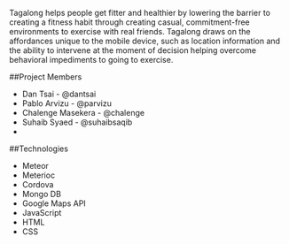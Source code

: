 Tagalong helps people get fitter and healthier by lowering the barrier to creating a fitness habit through creating casual, commitment-free environments to exercise with real friends. Tagalong draws on the affordances unique to the mobile device, such as location information and the ability to intervene at the moment of decision helping overcome behavioral impediments to going to exercise.


##Project Members
* Dan Tsai - @dantsai
* Pablo Arvizu - @parvizu
* Chalenge Masekera - @chalenge
* Suhaib Syaed - @suhaibsaqib
* 
##Technologies
* Meteor
* Meterioc
* Cordova
* Mongo DB
* Google Maps API
* JavaScript
* HTML
* CSS

